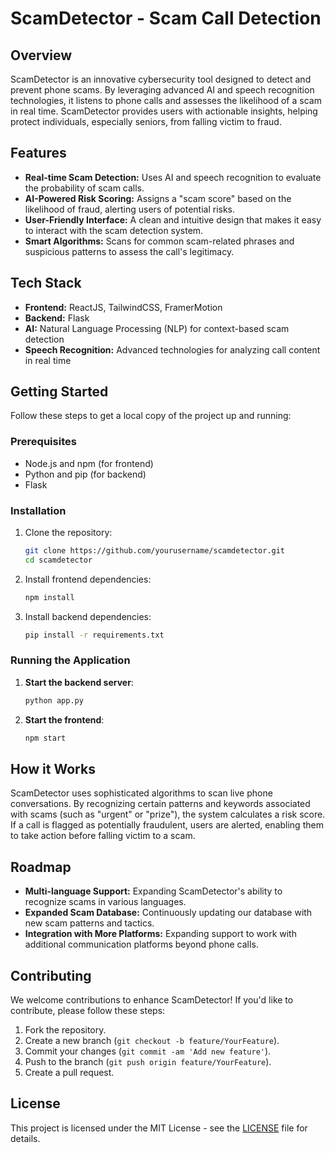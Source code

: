 # ScamDetector - Scam Call Detection

## Overview
ScamDetector is an innovative cybersecurity tool designed to detect and prevent phone scams. By leveraging advanced AI and speech recognition technologies, it listens to phone calls and assesses the likelihood of a scam in real time. ScamDetector provides users with actionable insights, helping protect individuals, especially seniors, from falling victim to fraud.

## Features
- **Real-time Scam Detection:** Uses AI and speech recognition to evaluate the probability of scam calls.
- **AI-Powered Risk Scoring:** Assigns a "scam score" based on the likelihood of fraud, alerting users of potential risks.
- **User-Friendly Interface:** A clean and intuitive design that makes it easy to interact with the scam detection system.
- **Smart Algorithms:** Scans for common scam-related phrases and suspicious patterns to assess the call's legitimacy.

## Tech Stack
- **Frontend:** ReactJS, TailwindCSS, FramerMotion
- **Backend:** Flask
- **AI:** Natural Language Processing (NLP) for context-based scam detection
- **Speech Recognition:** Advanced technologies for analyzing call content in real time

## Getting Started

Follow these steps to get a local copy of the project up and running:

### Prerequisites
- Node.js and npm (for frontend)
- Python and pip (for backend)
- Flask

### Installation

1. Clone the repository:
    ```bash
    git clone https://github.com/yourusername/scamdetector.git
    cd scamdetector
    ```

2. Install frontend dependencies:
    ```bash
    npm install
    ```

3. Install backend dependencies:
    ```bash
    pip install -r requirements.txt
    ```

### Running the Application

1. **Start the backend server**:
    ```bash
    python app.py
    ```

2. **Start the frontend**:
    ```bash
    npm start
    ```



## How it Works
ScamDetector uses sophisticated algorithms to scan live phone conversations. By recognizing certain patterns and keywords associated with scams (such as "urgent" or "prize"), the system calculates a risk score. If a call is flagged as potentially fraudulent, users are alerted, enabling them to take action before falling victim to a scam.

## Roadmap
- **Multi-language Support:** Expanding ScamDetector's ability to recognize scams in various languages.
- **Expanded Scam Database:** Continuously updating our database with new scam patterns and tactics.
- **Integration with More Platforms:** Expanding support to work with additional communication platforms beyond phone calls.

## Contributing

We welcome contributions to enhance ScamDetector! If you'd like to contribute, please follow these steps:

1. Fork the repository.
2. Create a new branch (`git checkout -b feature/YourFeature`).
3. Commit your changes (`git commit -am 'Add new feature'`).
4. Push to the branch (`git push origin feature/YourFeature`).
5. Create a pull request.

## License

This project is licensed under the MIT License - see the [LICENSE](LICENSE) file for details.


